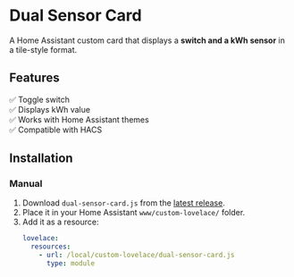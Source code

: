# Dual Sensor Card

A Home Assistant custom card that displays a **switch and a kWh sensor** in a tile-style format.

## Features
✅ Toggle switch  
✅ Displays kWh value  
✅ Works with Home Assistant themes  
✅ Compatible with HACS  

## Installation
### Manual
1. Download `dual-sensor-card.js` from the [latest release](https://github.com/yourusername/dual-sensor-card/releases).
2. Place it in your Home Assistant `www/custom-lovelace/` folder.
3. Add it as a resource:
   ```yaml
   lovelace:
     resources:
       - url: /local/custom-lovelace/dual-sensor-card.js
         type: module
